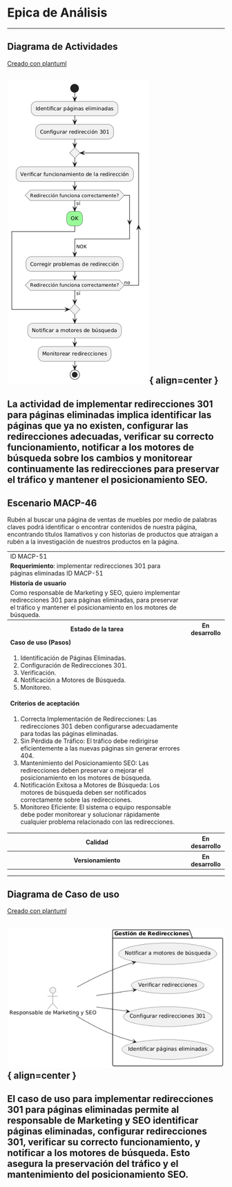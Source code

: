 # Epica de Análisis

------
## Diagrama de Actividades
[Creado con plantuml](https://plantuml.com/es/)

![Image title](./assets/DIAGRAMADEACTIVIDADES/MACP-51.png){ align=center }
---
La actividad de implementar redirecciones 301 para páginas eliminadas implica identificar las páginas que ya no existen, configurar las redirecciones adecuadas, verificar su correcto funcionamiento, notificar a los motores de búsqueda sobre los cambios y monitorear continuamente las redirecciones para preservar el tráfico y mantener el posicionamiento SEO.
---

###
###

## Escenario MACP-46
Rubén al buscar una página de ventas de muebles  por medio de palabras claves podrá identificar o encontrar contenidos de nuestra página, encontrando títulos  llamativos y con historias de productos que atraigan a rubén a la investigación de nuestros productos en la página.

<table id="customers">
  <tr class="idtext principal">
    <td>ID MACP-51</td>
  </tr>
  <tr class="single text">
    <td><strong>Requerimiento</strong>: implementar redirecciones 301 para páginas eliminadas ID MACP-51</td>
  </tr>
  <tr class="single gray">
    <td><strong>Historia de usuario</strong></td>
  </tr>
  <tr class="single text">
    <td>Como responsable de Marketing y SEO, quiero implementar redirecciones 301 para páginas eliminadas, para preservar el tráfico y mantener el posicionamiento en los motores de búsqueda.</td>
  </tr>
  <tr class="duo">
    <th class="gray"><strong>Estado de la tarea</strong></th>
    <th>En desarrollo</th>
  </tr>
  <tr class="single gray">
    <td><strong>Caso de uso (Pasos)</strong></td>
  </tr>
  <tr class="single text">
    <td>
        <ol>
            <li>Identificación de Páginas Eliminadas.</li>
            <li>Configuración de Redirecciones 301.</li>
            <li>Verificación.</li>
            <li>Notificación a Motores de Búsqueda.</li>
            <li>Monitoreo.</li>
        </ol>
    </td>
  </tr>
  <tr class="single gray">
    <td><strong>Criterios de aceptación</strong></td>
  </tr>
  <tr class="single text">
    <td>
        <ol>
            <li>Correcta Implementación de Redirecciones: Las redirecciones 301 deben configurarse adecuadamente para todas las páginas eliminadas.</li>
            <li>Sin Pérdida de Tráfico: El tráfico debe redirigirse eficientemente a las nuevas páginas sin generar errores 404.</li>
            <li>Mantenimiento del Posicionamiento SEO: Las redirecciones deben preservar o mejorar el posicionamiento en los motores de búsqueda.</li>
            <li>Notificación Exitosa a Motores de Búsqueda: Los motores de búsqueda deben ser notificados correctamente sobre las redirecciones.</li>
            <li>Monitoreo Eficiente: El sistema o equipo responsable debe poder monitorear y solucionar rápidamente cualquier problema relacionado con las redirecciones.</li>             
        </ol>
    </td>
  </tr>
 <tr class="duo">
    <th class="gray"><strong>Calidad</strong></th>
    <th>En desarrollo</th>
  </tr>
  <tr class="duo">
    <th class="gray"><strong>Versionamiento</strong></th>
    <th>En desarrollo</th>
  </tr>
</table>



---
## Diagrama de Caso de uso
[Creado con plantuml](https://plantuml.com/es/)

![Image title](./assets/DIAGRADEUSOS/MACP-51.png){ align=center }
---
El caso de uso para implementar redirecciones 301 para páginas eliminadas permite al responsable de Marketing y SEO identificar páginas eliminadas, configurar redirecciones 301, verificar su correcto funcionamiento, y notificar a los motores de búsqueda. Esto asegura la preservación del tráfico y el mantenimiento del posicionamiento SEO.
---
